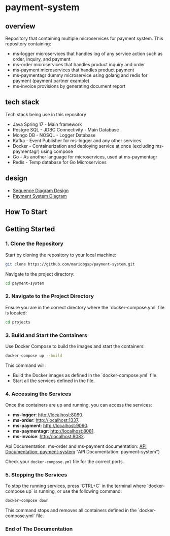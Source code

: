 # payment-system

## overview
Repository that containing multiple microservices for payment system. This repository containing:
* ms-logger microservices that handles log of any service action such as order, inquiry, and payment
* ms-order microservices that handles product inquiry and order
* ms-payment microservices that handles product payment
* ms-paymentagr dummy microservice using golang and redis for payment (payment partner example)
* ms-invoice provisions by generating document report

## tech stack
Tech stack being use in this repository
* Java Spring 17 - Main framework
* Postgre SQL - JDBC Connectivity - Main Database
* Mongo DB - NOSQL - Logger Database
* Kafka - Event Publisher for ms-logger and any other services
* Docker - Containerization and deploying service at once (excluding ms-paymentagr) using compose
* Go - As another language for microservices, used at ms-paymentagr
* Redis - Temp database for Go Microservices

## design
* [Sequence Diagram Design](https://github.com/mariobgsp/ms-java/blob/master/payment-system-sequence-diagram.png "Sequence Diagram Design")
* [Payment System Diagram](payment-system-sequence-diagram "Payment System Diagram")

## How To Start

## Getting Started

### 1. Clone the Repository

Start by cloning the repository to your local machine:

```bash
git clone https://github.com/mariobgsp/payment-system.git
```

Navigate to the project directory:

```bash
cd payment-system
```

### 2. Navigate to the Project Directory

Ensure you are in the correct directory where the \`docker-compose.yml\` file is located:

```bash
cd projects
```

### 3. Build and Start the Containers

Use Docker Compose to build the images and start the containers:

```bash
docker-compose up --build
```

This command will:

- Build the Docker images as defined in the \`docker-compose.yml\` file.
- Start all the services defined in the file.

### 4. Accessing the Services

Once the containers are up and running, you can access the services:

- **ms-logger**: [http://localhost:8080](http://localhost:8080).
- **ms-order**: [http://localhost:1337](http://localhost:1337).
- **ms-payment**: [http://localhost:9090](http://localhost:9090).
- **ms-paymentagr**: [http://localhost:8081](http://localhost:8081).
- **ms-invoice**: [http://localhost:8082](http://localhost:8082).

Api Documentation:
ms-order and ms-payment documentation: [API Documentation: payment-system](https://www.notion.so/mariobgsp/API-Documentation-payment-sistem-d422ba229b184210af6b865ec8991ffd?pvs=4) "API Documentation: payment-system")

Check your `docker-compose.yml` file for the correct ports.

### 5. Stopping the Services

To stop the running services, press \`CTRL+C\` in the terminal where \`docker-compose up\` is running, or use the following command:

```bash
docker-compose down
```

This command stops and removes all containers defined in the \`docker-compose.yml\` file.

### End of The Documentation
